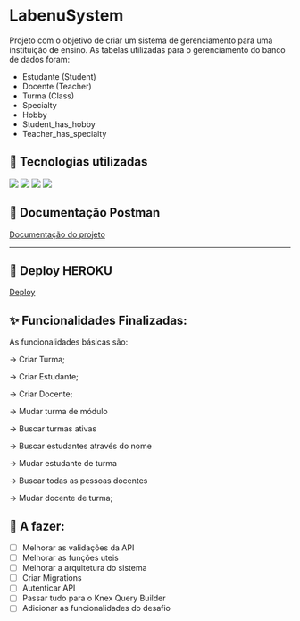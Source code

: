 # LabenuSystem

Projeto com o objetivo de criar um sistema de gerenciamento para uma instituição de ensino.
As tabelas utilizadas para o gerenciamento do banco de dados foram:

- Estudante (Student)
- Docente (Teacher)
- Turma (Class)
- Specialty
- Hobby
- Student_has_hobby
- Teacher_has_specialty

## :hammer: Tecnologias utilizadas

<img src="https://img.shields.io/badge/-TypeScript-black"> <img src="https://img.shields.io/badge/-NodeJS-black"> <img src="https://img.shields.io/badge/-MySQL-black"> <img src="https://img.shields.io/badge/express-black">

## 📝 Documentação Postman

[Documentação do projeto](https://documenter.getpostman.com/view/17163447/UyrBhvWj)

<hr/>

## 🚀 Deploy HEROKU

[Deploy](https://labenu-system.herokuapp.com/)

## ✨ Funcionalidades Finalizadas:

As funcionalidades básicas são:

→ Criar Turma;

→ Criar Estudante;

→ Criar Docente;

→ Mudar turma de módulo

→ Buscar turmas ativas

→ Buscar estudantes através do nome

→ Mudar estudante de turma

→ Buscar todas as pessoas docentes

→ Mudar docente de turma;

## :construction_worker: A fazer:

- [ ] Melhorar as validações da API
- [ ] Melhorar as funções uteis
- [ ] Melhorar a arquitetura do sistema
- [ ] Criar Migrations
- [ ] Autenticar API
- [ ] Passar tudo para o Knex Query Builder
- [ ] Adicionar as funcionalidades do desafio
